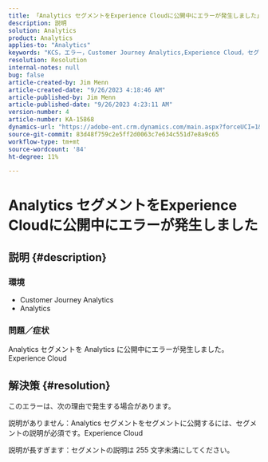 ```yaml
---
title: 「Analytics セグメントをExperience Cloudに公開中にエラーが発生しました」
description: 説明
solution: Analytics
product: Analytics
applies-to: "Analytics"
keywords: "KCS，エラー，Customer Journey Analytics,Experience Cloud，セグメント，公開"
resolution: Resolution
internal-notes: null
bug: false
article-created-by: Jim Menn
article-created-date: "9/26/2023 4:18:46 AM"
article-published-by: Jim Menn
article-published-date: "9/26/2023 4:23:11 AM"
version-number: 4
article-number: KA-15868
dynamics-url: "https://adobe-ent.crm.dynamics.com/main.aspx?forceUCI=1&pagetype=entityrecord&etn=knowledgearticle&id=0cb090c6-235c-ee11-be6f-6045bd006268"
source-git-commit: 83d48f759c2e5ff2d0063c7e634c551d7e8a9c65
workflow-type: tm+mt
source-wordcount: '84'
ht-degree: 11%

---
```


# Analytics セグメントをExperience Cloudに公開中にエラーが発生しました

## 説明 {#description}


### <b>環境</b>

- Customer Journey Analytics
- Analytics




### <b>問題／症状</b>

Analytics セグメントを Analytics に公開中にエラーが発生しました。Experience Cloud


## 解決策 {#resolution}


このエラーは、次の理由で発生する場合があります。

説明がありません：Analytics セグメントをセグメントに公開するには、セグメントの説明が必須です。Experience Cloud

説明が長すぎます：セグメントの説明は 255 文字未満にしてください。


